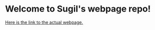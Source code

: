 # Welcome to Sugil's webpage repo!

[Here is the link to the actual webpage.][sugil's webpage]

[sugil's webpage]: https://www.leesugil.github.io
